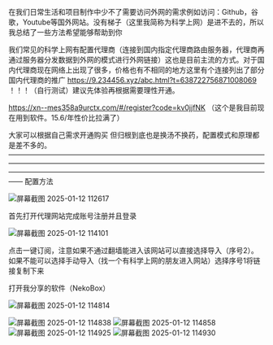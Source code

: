 在我们日常生活和项目制作中少不了需要访问外网的需求例如访问：Github，谷歌，Youtube等国外网站。没有梯子（这里我简称为科学上网）是进不去的，所以我总结了一些方法希望能够帮助到你

我们常见的科学上网有配置代理商（连接到国内指定代理商路由服务器，代理商再通过服务器分发数据到外网的模式进行外网链接）这也是目前主流的方式。对于国内代理商现在网络上出现了很多，价格也有不相同的地方这里有个连接列出了部分国内代理商的推广
https://9.234456.xyz/abc.html?t=638722756871008069
！！！（自行测试）建议先体验再根据需要理性开通。

https://xn--mes358a9urctx.com/#/register?code=kv0jjfNK
（这个是我目前现在用到软件。15.6/年性价比拉满了）

大家可以根据自己需求开通购买
但归根到底也是换汤不换药，配置模式和原理都是差不多的。
——————————————————————————————————————————————————————————————————————————————————————————————————————————————
配置方法







![屏幕截图 2025-01-12 112617](https://github.com/user-attachments/assets/d5f21644-5a26-49cd-a462-a16a875423df)

首先打开代理网站完成账号注册并且登录

![屏幕截图 2025-01-12 114101](https://github.com/user-attachments/assets/43e43720-cee8-4fb9-a180-3f047ed0b650)

点击一键订阅，注意如果不通过翻墙能进入该网站可以直接选择导入（序号2）。如果不能可以选择手动导入（找一个有科学上网的朋友进入网站）选择序号1将链接复制下来

打开我分享的软件（NekoBox）

![屏幕截图 2025-01-12 114814](https://github.com/user-attachments/assets/db8401ee-e282-49f2-9941-ff698436d36e)

![屏幕截图 2025-01-12 114838](https://github.com/user-attachments/assets/cb30ca17-2359-4597-94df-092e030309cd)
![屏幕截图 2025-01-12 114858](https://github.com/user-attachments/assets/9e986197-b51b-4d32-bcf5-242855fbf166)
![屏幕截图 2025-01-12 114925](https://github.com/user-attachments/assets/a16a793a-f642-4510-b8f0-26eebff20232)
![屏幕截图 2025-01-12 114930](https://github.com/user-attachments/assets/563c10e7-ba5e-4499-aec5-088b09b50674)










